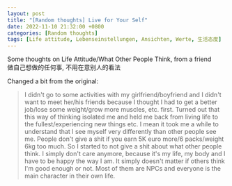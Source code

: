 ```yaml
---
layout: post
title: "[Random thoughts] Live for Your Self"
date: 2022-11-10 21:32:00 +0800
categories: [Random thoughts]
tags: [Life attitude, Lebenseinstellungen, Ansichten, Werte, 生活态度]
---
```


Some thoughts on Life Attitude/What Other People Think, from a friend <br />
做自己想做的任何事, 不用在意别人的看法

Changed a bit from the original:
> I didn't go to some activities with my girlfriend/boyfriend and I didn't want to meet her/his friends because I thought I had to get a better job/lose some weight/grow more muscles, etc. first. Turned out that this way of thinking isolated me and held me back from living life to the fullest/experiencing new things etc. I mean it took me a while to understand that I see myself very differently than other people see me. People don't give a shit if you earn 5K euro more/6 packs/weight 6kg too much. So I started to not give a shit about what other people think. I simply don't care anymore, because it's my life, my body and I have to be happy the way I am. It simply doesn't matter if others think I'm good enough or not. Most of them are NPCs and everyone is the main character in their own life.

